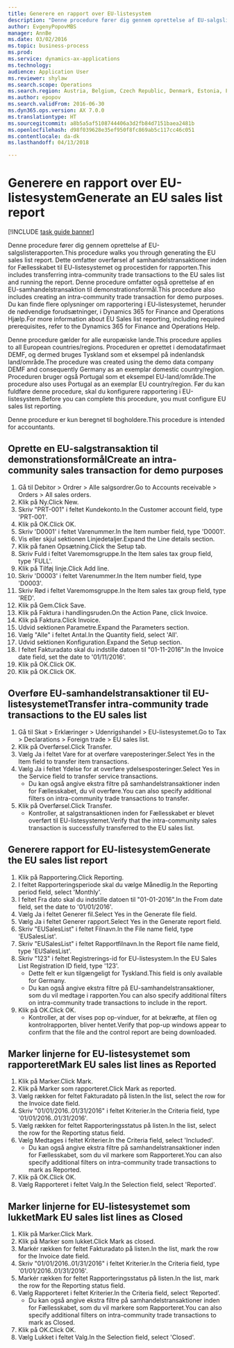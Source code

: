 ```yaml
--- 
title: Generere en rapport over EU-listesystem
description: "Denne procedure fører dig gennem oprettelse af EU-salgslisterapporten."
author: EvgenyPopovMBS
manager: AnnBe
ms.date: 03/02/2016
ms.topic: business-process
ms.prod: 
ms.service: dynamics-ax-applications
ms.technology: 
audience: Application User
ms.reviewer: shylaw
ms.search.scope: Operations
ms.search.region: Austria, Belgium, Czech Republic, Denmark, Estonia, Finland, France, Germany, Hungary, Ireland, Italy, Latvia, Lithuania, Netherlands, Poland, Spain, Sweden, United Kingdom
ms.author: epopov
ms.search.validFrom: 2016-06-30
ms.dyn365.ops.version: AX 7.0.0
ms.translationtype: HT
ms.sourcegitcommit: a8b5a5af5108744406a3d2fb84d7151baea2481b
ms.openlocfilehash: d98f039628e35ef950f8fc869ab5c117cc46c051
ms.contentlocale: da-dk
ms.lasthandoff: 04/13/2018

---
```

# <a name="generate-an-eu-sales-list-report"></a><span data-ttu-id="a15e2-103">Generere en rapport over EU-listesystem</span><span class="sxs-lookup"><span data-stu-id="a15e2-103">Generate an EU sales list report</span></span>

[!INCLUDE [task guide banner](../../includes/task-guide-banner.md)]

<span data-ttu-id="a15e2-104">Denne procedure fører dig gennem oprettelse af EU-salgslisterapporten.</span><span class="sxs-lookup"><span data-stu-id="a15e2-104">This procedure walks you through generating the EU sales list report.</span></span> <span data-ttu-id="a15e2-105">Dette omfatter overførsel af samhandelstransaktioner inden for Fællesskabet til EU-listesystemet og procestiden for rapporten.</span><span class="sxs-lookup"><span data-stu-id="a15e2-105">This includes transferring intra-community trade transactions to the EU sales list and running the report.</span></span> <span data-ttu-id="a15e2-106">Denne procedure omfatter også oprettelse af en EU-samhandelstransaktion til demonstrationsformål.</span><span class="sxs-lookup"><span data-stu-id="a15e2-106">This  procedure also includes creating an intra-community trade transaction for demo purposes.</span></span> <span data-ttu-id="a15e2-107">Du kan finde flere oplysninger om rapportering i EU-listesystemet, herunder de nødvendige forudsætninger, i Dynamics 365 for Finance and Operations Hjælp.</span><span class="sxs-lookup"><span data-stu-id="a15e2-107">For more information about EU Sales list reporting, including required prerequisites, refer to the Dynamics 365 for Finance and Operations Help.</span></span>

<span data-ttu-id="a15e2-108">Denne procedure gælder for alle europæiske lande.</span><span class="sxs-lookup"><span data-stu-id="a15e2-108">This procedure applies to all European countries/regions.</span></span> <span data-ttu-id="a15e2-109">Proceduren er oprettet i demodatafirmaet DEMF, og dermed bruges Tyskland som et eksempel på indenlandsk land/område.</span><span class="sxs-lookup"><span data-stu-id="a15e2-109">The procedure was created using the demo data company DEMF and consequently Germany as an exemplar domestic country/region.</span></span> <span data-ttu-id="a15e2-110">Proceduren bruger også Portugal som et eksempel EU-land/område.</span><span class="sxs-lookup"><span data-stu-id="a15e2-110">The procedure also uses Portugal as an exemplar EU country/region.</span></span> <span data-ttu-id="a15e2-111">Før du kan fuldføre denne procedure, skal du konfigurere rapportering i EU-listesystem.</span><span class="sxs-lookup"><span data-stu-id="a15e2-111">Before you can complete this procedure, you must configure EU sales list reporting.</span></span>

<span data-ttu-id="a15e2-112">Denne procedure er kun beregnet til bogholdere.</span><span class="sxs-lookup"><span data-stu-id="a15e2-112">This procedure is intended for accountants.</span></span>


## <a name="create-an-intra-community-sales-transaction-for-demo-purposes"></a><span data-ttu-id="a15e2-113">Oprette en EU-salgstransaktion til demonstrationsformål</span><span class="sxs-lookup"><span data-stu-id="a15e2-113">Create an intra-community sales transaction for demo purposes</span></span>
1. <span data-ttu-id="a15e2-114">Gå til Debitor > Ordrer > Alle salgsordrer.</span><span class="sxs-lookup"><span data-stu-id="a15e2-114">Go to Accounts receivable > Orders > All sales orders.</span></span>
2. <span data-ttu-id="a15e2-115">Klik på Ny.</span><span class="sxs-lookup"><span data-stu-id="a15e2-115">Click New.</span></span>
3. <span data-ttu-id="a15e2-116">Skriv "PRT-001" i feltet Kundekonto.</span><span class="sxs-lookup"><span data-stu-id="a15e2-116">In the Customer account field, type 'PRT-001'.</span></span>
4. <span data-ttu-id="a15e2-117">Klik på OK.</span><span class="sxs-lookup"><span data-stu-id="a15e2-117">Click OK.</span></span>
5. <span data-ttu-id="a15e2-118">Skriv 'D0001' i feltet Varenummer.</span><span class="sxs-lookup"><span data-stu-id="a15e2-118">In the Item number field, type 'D0001'.</span></span>
6. <span data-ttu-id="a15e2-119">Vis eller skjul sektionen Linjedetaljer.</span><span class="sxs-lookup"><span data-stu-id="a15e2-119">Expand the Line details section.</span></span>
7. <span data-ttu-id="a15e2-120">Klik på fanen Opsætning.</span><span class="sxs-lookup"><span data-stu-id="a15e2-120">Click the Setup tab.</span></span>
8. <span data-ttu-id="a15e2-121">Skriv Fuld i feltet Varemomsgruppe.</span><span class="sxs-lookup"><span data-stu-id="a15e2-121">In the Item sales tax group field, type 'FULL'.</span></span>
9. <span data-ttu-id="a15e2-122">Klik på Tilføj linje.</span><span class="sxs-lookup"><span data-stu-id="a15e2-122">Click Add line.</span></span>
10. <span data-ttu-id="a15e2-123">Skriv 'D0003' i feltet Varenummer.</span><span class="sxs-lookup"><span data-stu-id="a15e2-123">In the Item number field, type 'D0003'.</span></span>
11. <span data-ttu-id="a15e2-124">Skriv Rød i feltet Varemomsgruppe.</span><span class="sxs-lookup"><span data-stu-id="a15e2-124">In the Item sales tax group field, type 'RED'.</span></span>
12. <span data-ttu-id="a15e2-125">Klik på Gem.</span><span class="sxs-lookup"><span data-stu-id="a15e2-125">Click Save.</span></span>
13. <span data-ttu-id="a15e2-126">Klik på Faktura i handlingsruden.</span><span class="sxs-lookup"><span data-stu-id="a15e2-126">On the Action Pane, click Invoice.</span></span>
14. <span data-ttu-id="a15e2-127">Klik på Faktura.</span><span class="sxs-lookup"><span data-stu-id="a15e2-127">Click Invoice.</span></span>
15. <span data-ttu-id="a15e2-128">Udvid sektionen Parametre.</span><span class="sxs-lookup"><span data-stu-id="a15e2-128">Expand the Parameters section.</span></span>
16. <span data-ttu-id="a15e2-129">Vælg "Alle" i feltet Antal.</span><span class="sxs-lookup"><span data-stu-id="a15e2-129">In the Quantity field, select 'All'.</span></span>
17. <span data-ttu-id="a15e2-130">Udvid sektionen Konfiguration.</span><span class="sxs-lookup"><span data-stu-id="a15e2-130">Expand the Setup section.</span></span>
18. <span data-ttu-id="a15e2-131">I feltet Fakturadato skal du indstille datoen til "01-11-2016".</span><span class="sxs-lookup"><span data-stu-id="a15e2-131">In the Invoice date field, set the date to '01/11/2016'.</span></span>
19. <span data-ttu-id="a15e2-132">Klik på OK.</span><span class="sxs-lookup"><span data-stu-id="a15e2-132">Click OK.</span></span>
20. <span data-ttu-id="a15e2-133">Klik på OK.</span><span class="sxs-lookup"><span data-stu-id="a15e2-133">Click OK.</span></span>

## <a name="transfer-intra-community-trade-transactions-to-the-eu-sales-list"></a><span data-ttu-id="a15e2-134">Overføre EU-samhandelstransaktioner til EU-listesystemet</span><span class="sxs-lookup"><span data-stu-id="a15e2-134">Transfer intra-community trade transactions to the EU sales list</span></span>
1. <span data-ttu-id="a15e2-135">Gå til Skat > Erklæringer > Udenrigshandel > EU-listesystemet.</span><span class="sxs-lookup"><span data-stu-id="a15e2-135">Go to Tax > Declarations > Foreign trade > EU sales list.</span></span>
2. <span data-ttu-id="a15e2-136">Klik på Overførsel.</span><span class="sxs-lookup"><span data-stu-id="a15e2-136">Click Transfer.</span></span>
3. <span data-ttu-id="a15e2-137">Vælg Ja i feltet Vare for at overføre vareposteringer.</span><span class="sxs-lookup"><span data-stu-id="a15e2-137">Select Yes in the Item field to transfer item transactions.</span></span>
4. <span data-ttu-id="a15e2-138">Vælg Ja i feltet Ydelse for at overføre ydelsesposteringer.</span><span class="sxs-lookup"><span data-stu-id="a15e2-138">Select Yes in the Service field to transfer service transactions.</span></span>
    * <span data-ttu-id="a15e2-139">Du kan også angive ekstra filtre på samhandelstransaktioner inden for Fællesskabet, du vil overføre.</span><span class="sxs-lookup"><span data-stu-id="a15e2-139">You can also specify additional filters on intra-community trade transactions to transfer.</span></span>  
5. <span data-ttu-id="a15e2-140">Klik på Overførsel.</span><span class="sxs-lookup"><span data-stu-id="a15e2-140">Click Transfer.</span></span>
    * <span data-ttu-id="a15e2-141">Kontroller, at salgstransaktionen inden for Fællesskabet er blevet overført til EU-listesystemet.</span><span class="sxs-lookup"><span data-stu-id="a15e2-141">Verify that the intra-community sales transaction is successfully transferred to the EU sales list.</span></span>  

## <a name="generate-the-eu-sales-list-report"></a><span data-ttu-id="a15e2-142">Generere rapport for EU-listesystem</span><span class="sxs-lookup"><span data-stu-id="a15e2-142">Generate the EU sales list report</span></span>
1. <span data-ttu-id="a15e2-143">Klik på Rapportering.</span><span class="sxs-lookup"><span data-stu-id="a15e2-143">Click Reporting.</span></span>
2. <span data-ttu-id="a15e2-144">I feltet Rapporteringsperiode skal du vælge Månedlig.</span><span class="sxs-lookup"><span data-stu-id="a15e2-144">In the Reporting period field, select 'Monthly'.</span></span>
3. <span data-ttu-id="a15e2-145">I feltet Fra dato skal du indstille datoen til "01-01-2016".</span><span class="sxs-lookup"><span data-stu-id="a15e2-145">In the From date field, set the date to '01/01/2016'.</span></span>
4. <span data-ttu-id="a15e2-146">Vælg Ja i feltet Generer fil.</span><span class="sxs-lookup"><span data-stu-id="a15e2-146">Select Yes in the Generate file field.</span></span>
5. <span data-ttu-id="a15e2-147">Vælg Ja i feltet Generer rapport.</span><span class="sxs-lookup"><span data-stu-id="a15e2-147">Select Yes in the Generate report field.</span></span>
6. <span data-ttu-id="a15e2-148">Skriv "EUSalesList" i feltet Filnavn.</span><span class="sxs-lookup"><span data-stu-id="a15e2-148">In the File name field, type 'EUSalesList'.</span></span>
7. <span data-ttu-id="a15e2-149">Skriv "EUSalesList" i feltet Rapportfilnavn.</span><span class="sxs-lookup"><span data-stu-id="a15e2-149">In the Report file name field, type 'EUSalesList'.</span></span>
8. <span data-ttu-id="a15e2-150">Skriv "123" i feltet Registrerings-id for EU-listesystem.</span><span class="sxs-lookup"><span data-stu-id="a15e2-150">In the EU Sales List Registration ID field, type '123'.</span></span>
    * <span data-ttu-id="a15e2-151">Dette felt er kun tilgængeligt for Tyskland.</span><span class="sxs-lookup"><span data-stu-id="a15e2-151">This field is only available for Germany.</span></span>  
    * <span data-ttu-id="a15e2-152">Du kan også angive ekstra filtre på EU-samhandelstransaktioner, som du vil medtage i rapporten.</span><span class="sxs-lookup"><span data-stu-id="a15e2-152">You can also specify additional filters on intra-community trade transactions to include in the report.</span></span>  
9. <span data-ttu-id="a15e2-153">Klik på OK.</span><span class="sxs-lookup"><span data-stu-id="a15e2-153">Click OK.</span></span>
    * <span data-ttu-id="a15e2-154">Kontroller, at der vises pop op-vinduer, for at bekræfte, at filen og kontrolrapporten, bliver hentet.</span><span class="sxs-lookup"><span data-stu-id="a15e2-154">Verify that pop-up windows appear to confirm that the file and the control report are being downloaded.</span></span>  

## <a name="mark-eu-sales-list-lines-as-reported"></a><span data-ttu-id="a15e2-155">Marker linjerne for EU-listesystemet som rapporteret</span><span class="sxs-lookup"><span data-stu-id="a15e2-155">Mark EU sales list lines as Reported</span></span>
1. <span data-ttu-id="a15e2-156">Klik på Marker.</span><span class="sxs-lookup"><span data-stu-id="a15e2-156">Click Mark.</span></span>
2. <span data-ttu-id="a15e2-157">Klik på Marker som rapporteret.</span><span class="sxs-lookup"><span data-stu-id="a15e2-157">Click Mark as reported.</span></span>
3. <span data-ttu-id="a15e2-158">Vælg rækken for feltet Fakturadato på listen.</span><span class="sxs-lookup"><span data-stu-id="a15e2-158">In the list, select the row for the Invoice date field.</span></span>
4. <span data-ttu-id="a15e2-159">Skriv "01/01/2016..01/31/2016" i feltet Kriterier.</span><span class="sxs-lookup"><span data-stu-id="a15e2-159">In the Criteria field, type '01/01/2016..01/31/2016'.</span></span>
5. <span data-ttu-id="a15e2-160">Vælg rækken for feltet Rapporteringsstatus på listen.</span><span class="sxs-lookup"><span data-stu-id="a15e2-160">In the list, select the row for the Reporting status field.</span></span>
6. <span data-ttu-id="a15e2-161">Vælg Medtages i feltet Kriterier.</span><span class="sxs-lookup"><span data-stu-id="a15e2-161">In the Criteria field, select 'Included'.</span></span>
    * <span data-ttu-id="a15e2-162">Du kan også angive ekstra filtre på samhandelstransaktioner inden for Fællesskabet, som du vil markere som Rapporteret.</span><span class="sxs-lookup"><span data-stu-id="a15e2-162">You can also specify additional filters on intra-community trade transactions to mark as Reported.</span></span>  
7. <span data-ttu-id="a15e2-163">Klik på OK.</span><span class="sxs-lookup"><span data-stu-id="a15e2-163">Click OK.</span></span>
8. <span data-ttu-id="a15e2-164">Vælg Rapporteret i feltet Valg.</span><span class="sxs-lookup"><span data-stu-id="a15e2-164">In the Selection field, select 'Reported'.</span></span>

## <a name="mark-eu-sales-list-lines-as-closed"></a><span data-ttu-id="a15e2-165">Marker linjerne for EU-listesystemet som lukket</span><span class="sxs-lookup"><span data-stu-id="a15e2-165">Mark EU sales list lines as Closed</span></span>
1. <span data-ttu-id="a15e2-166">Klik på Marker.</span><span class="sxs-lookup"><span data-stu-id="a15e2-166">Click Mark.</span></span>
2. <span data-ttu-id="a15e2-167">Klik på Marker som lukket.</span><span class="sxs-lookup"><span data-stu-id="a15e2-167">Click Mark as closed.</span></span>
3. <span data-ttu-id="a15e2-168">Markér rækken for feltet Fakturadato på listen.</span><span class="sxs-lookup"><span data-stu-id="a15e2-168">In the list, mark the row for the Invoice date field.</span></span>
4. <span data-ttu-id="a15e2-169">Skriv "01/01/2016..01/31/2016" i feltet Kriterier.</span><span class="sxs-lookup"><span data-stu-id="a15e2-169">In the Criteria field, type '01/01/2016..01/31/2016'.</span></span>
5. <span data-ttu-id="a15e2-170">Markér rækken for feltet Rapporteringsstatus på listen.</span><span class="sxs-lookup"><span data-stu-id="a15e2-170">In the list, mark the row for the Reporting status field.</span></span>
6. <span data-ttu-id="a15e2-171">Vælg Rapporteret i feltet Kriterier.</span><span class="sxs-lookup"><span data-stu-id="a15e2-171">In the Criteria field, select ‘Reported’.</span></span>
    * <span data-ttu-id="a15e2-172">Du kan også angive ekstra filtre på samhandelstransaktioner inden for Fællesskabet, som du vil markere som Rapporteret.</span><span class="sxs-lookup"><span data-stu-id="a15e2-172">You can also specify additional filters on intra-community trade transactions to mark as Closed.</span></span>  
7. <span data-ttu-id="a15e2-173">Klik på OK.</span><span class="sxs-lookup"><span data-stu-id="a15e2-173">Click OK.</span></span>
8. <span data-ttu-id="a15e2-174">Vælg Lukket i feltet Valg.</span><span class="sxs-lookup"><span data-stu-id="a15e2-174">In the Selection field, select 'Closed'.</span></span>


